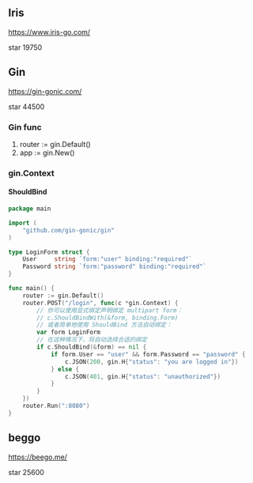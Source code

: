 ## Iris
https://www.iris-go.com/

star 19750

## Gin
https://gin-gonic.com/

star 44500

### Gin func
1. router := gin.Default()
2. app := gin.New()

### gin.Context
#### ShouldBind
```go
package main

import (
	"github.com/gin-gonic/gin"
)

type LoginForm struct {
	User     string `form:"user" binding:"required"`
	Password string `form:"password" binding:"required"`
}

func main() {
	router := gin.Default()
	router.POST("/login", func(c *gin.Context) {
		// 你可以使用显式绑定声明绑定 multipart form：
		// c.ShouldBindWith(&form, binding.Form)
		// 或者简单地使用 ShouldBind 方法自动绑定：
		var form LoginForm
		// 在这种情况下，将自动选择合适的绑定
		if c.ShouldBind(&form) == nil {
			if form.User == "user" && form.Password == "password" {
				c.JSON(200, gin.H{"status": "you are logged in"})
			} else {
				c.JSON(401, gin.H{"status": "unauthorized"})
			}
		}
	})
	router.Run(":8080")
}
```

## beggo
https://beego.me/

star 25600
